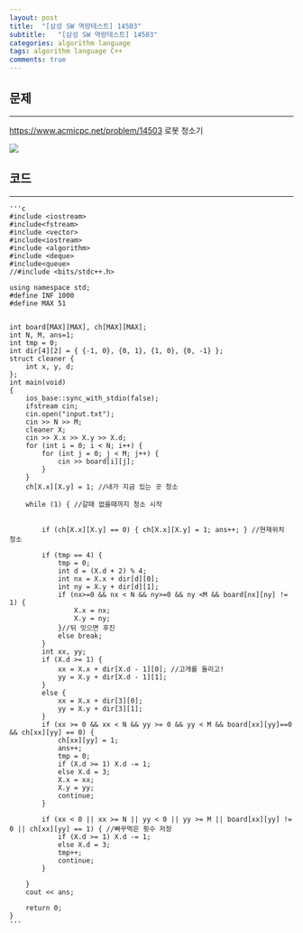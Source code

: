 ```yaml
---
layout: post
title:  "[삼성 SW 역량테스트] 14503"
subtitle:   "[삼성 SW 역량테스트] 14503"
categories: algorithm language 
tags: algorithm language C++
comments: true
---
```



## 문제 
---

<https://www.acmicpc.net/problem/14503> 로봇 청소기


<img src = "https://leesohyang.github.io/assets/img/post_img/cleaner.PNG" style="max-width: 100%; height: auto;">




## 코드
---



    '''c
	#include <iostream>
	#include<fstream>
	#include <vector>
	#include<iostream>
	#include <algorithm>
	#include <deque>
	#include<queue>
	//#include <bits/stdc++.h>
	
	using namespace std;
	#define INF 1000
	#define MAX 51
	
	
	int board[MAX][MAX], ch[MAX][MAX];
	int N, M, ans=1;
	int tmp = 0;
	int dir[4][2] = { {-1, 0}, {0, 1}, {1, 0}, {0, -1} };
	struct cleaner {
	    int x, y, d;
	};
	int main(void)
	{
	    ios_base::sync_with_stdio(false);
	    ifstream cin;
	    cin.open("input.txt");
	    cin >> N >> M;
	    cleaner X;
	    cin >> X.x >> X.y >> X.d;
	    for (int i = 0; i < N; i++) {
	        for (int j = 0; j < M; j++) {
	            cin >> board[i][j];
	        }
	    }
	    ch[X.x][X.y] = 1; //내가 지금 있는 곳 청소
	
	    while (1) { //갈때 없을때까지 청소 시작
	        
	        
	        if (ch[X.x][X.y] == 0) { ch[X.x][X.y] = 1; ans++; } //현재위치 청소
	        
	        if (tmp == 4) {
	            tmp = 0;
	            int d = (X.d + 2) % 4;
	            int nx = X.x + dir[d][0];
	            int ny = X.y + dir[d][1];
	            if (nx>=0 && nx < N && ny>=0 && ny <M && board[nx][ny] != 1) {
	                X.x = nx;
	                X.y = ny;
	            }//뒤 잇으면 후진
	            else break;
	        }
	        int xx, yy;
	        if (X.d >= 1) {
	            xx = X.x + dir[X.d - 1][0]; //고개를 돌리고!
	            yy = X.y + dir[X.d - 1][1];
	        }
	        else {
	            xx = X.x + dir[3][0];
	            yy = X.y + dir[3][1];
	        }
	        if (xx >= 0 && xx < N && yy >= 0 && yy < M && board[xx][yy]==0 && ch[xx][yy] == 0) {
	            ch[xx][yy] = 1;
	            ans++;
	            tmp = 0;
	            if (X.d >= 1) X.d -= 1;
	            else X.d = 3;
	            X.x = xx;
	            X.y = yy;
	            continue;
	        }
	
	        if (xx < 0 || xx >= N || yy < 0 || yy >= M || board[xx][yy] != 0 || ch[xx][yy] == 1) { //빠꾸먹은 횟수 저장
	            if (X.d >= 1) X.d -= 1;
	            else X.d = 3;
	            tmp++;
	            continue;
	        }
	       
	    }
	    cout << ans;
	
	    return 0;
	}
    '''

